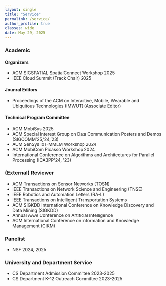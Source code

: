 ```yaml
---
layout: single
title: "Service"
permalink: /service/
author_profile: true
classes: wide
date: May 29, 2025
---
```




### Academic

####  Organizers
* ACM SIGSPATIAL SpatialConnect Workshop 2025
* IEEE Cloud Summit (Track Chair) 2025 

#### Jounral Editors

* Proceedings of the ACM on Interactive, Mobile, Wearable and Ubiquitous Technologies (IMWUT) (Associate Editor)

#### Technical Program Committee
* ACM MobiSys 2025
* ACM Special Interest Group on Data Communication Posters and Demos (SIGCOMM’25,’24,’23)
* ACM SenSys IoT-MMLM Workshop 2024
* ACM MobiCom Picasso Workshop 2024
* International Conference on Algorithms and Architectures for Parallel Processing (ICA3PP'24, '23)

### (External) Reviewer
* ACM Transactions on Sensor Networks (TOSN)
* IEEE Transactions on Network Science and Engineering (TNSE)
* IEEE Robotics and Automation Letters (RA-L)
* IEEE Transactions on Intelligent Transportation Systems
* ACM SIGKDD International Conference on Knowledge Discovery and Data Mining (SIGKDD)
* Annual AAAI Conference on Artificial Intelligence
* ACM International Conference on Information and Knowledge Management (CIKM)

### Panelist
* NSF 2024, 2025

### University and Department Service
* CS Department Admission Committee 2023-2025
* CS Department K-12 Outreach Committee 2023-2025



